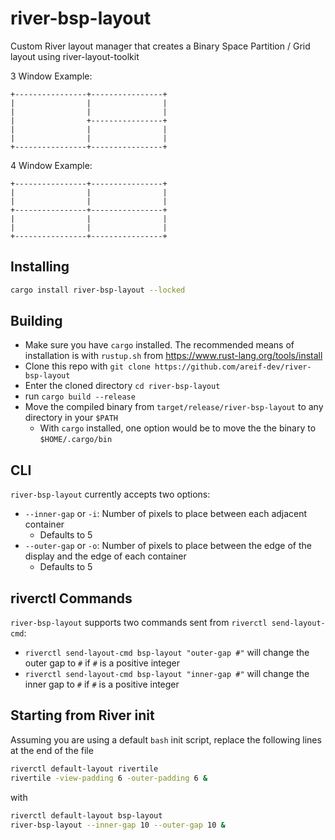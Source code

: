# river-bsp-layout

Custom River layout manager that creates a Binary Space Partition / Grid layout using river-layout-toolkit

3 Window Example:
```
+----------------+----------------+
|                |                |
|                |                |
|                +----------------+
|                |                |
|                |                |
+----------------+----------------+
```

4 Window Example:
```
+----------------+----------------+
|                |                |
|                |                |
+----------------+----------------+
|                |                |
|                |                |
+----------------+----------------+
```

## Installing 

```bash
cargo install river-bsp-layout --locked
```

## Building

* Make sure you have `cargo` installed. The recommended means of installation is with `rustup.sh` from https://www.rust-lang.org/tools/install
* Clone this repo with `git clone https://github.com/areif-dev/river-bsp-layout`
* Enter the cloned directory `cd river-bsp-layout`
* run `cargo build --release`
* Move the compiled binary from `target/release/river-bsp-layout` to any directory in your `$PATH`
  * With `cargo` installed, one option would be to move the the binary to `$HOME/.cargo/bin`

## CLI

`river-bsp-layout` currently accepts two options:
* `--inner-gap` or `-i`: Number of pixels to place between each adjacent container
  * Defaults to 5
* `--outer-gap` or `-o`: Number of pixels to place between the edge of the display and the edge of each container
  * Defaults to 5
 
## riverctl Commands

`river-bsp-layout` supports two commands sent from `riverctl send-layout-cmd`:
* `riverctl send-layout-cmd bsp-layout "outer-gap #"` will change the outer gap to `#` if `#` is a positive integer
* `riverctl send-layout-cmd bsp-layout "inner-gap #"` will change the inner gap to `#` if `#` is a positive integer

## Starting from River init

Assuming you are using a default `bash` init script, replace the following lines at the end of the file

```bash
riverctl default-layout rivertile
rivertile -view-padding 6 -outer-padding 6 &
```

with 

```bash
riverctl default-layout bsp-layout
river-bsp-layout --inner-gap 10 --outer-gap 10 &
```
